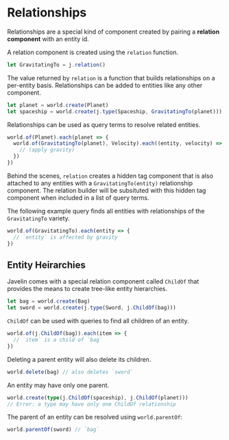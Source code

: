 # Relationships

Relationships are a special kind of component created by pairing a **relation component** with an entity id.

A relation component is created using the `relation` function.

```ts
let GravitatingTo = j.relation()
```

The value returned by `relation` is a function that builds relationships on a per-entity basis. Relationships can be added to entities like any other component.

```ts
let planet = world.create(Planet)
let spaceship = world.create(j.type(Spaceship, GravitatingTo(planet)))
```

Relationships can be used as query terms to resolve related entities.

```ts
world.of(Planet).each(planet => {
  world.of(GravitatingTo(planet), Velocity).each((entity, velocity) => {
    // (apply gravity)
  })
})
```

Behind the scenes, `relation` creates a hidden tag component that is also attached to any entities with a `GravitatingTo(entity)` relationship component. The relation builder will be subsituted with this hidden tag component when included in a list of query terms.

The following example query finds all entities with relationships of the `GravitatingTo` variety.

```ts
world.of(GravitatingTo).each(entity => {
  // `entity` is affected by gravity
})
```

## Entity Heirarchies

Javelin comes with a special relation component called `ChildOf` that provides the means to create tree-like entity hierarchies.

```ts
let bag = world.create(Bag)
let sword = world.create(j.type(Sword, j.ChildOf(bag)))
```

`ChildOf` can be used with queries to find all children of an entity.

```ts
world.of(j.ChildOf(bag)).each(item => {
  // `item` is a child of `bag`
})
```

Deleting a parent entity will also delete its children.

```ts
world.delete(bag) // also deletes `sword`
```

An entity may have only one parent.

```ts
world.create(type(j.ChildOf(spaceship), j.ChildOf(planet)))
// Error: a type may have only one ChildOf relationship
```

The parent of an entity can be resolved using `world.parentOf`:

```ts
world.parentOf(sword) // `bag`
```
